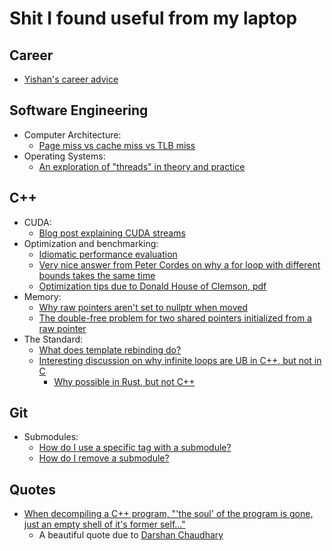 # Shit I found useful from my laptop
## Career
* [Yishan's career advice](http://algeri-wong.com/yishan/the-secret-to-career-success.html)

## Software Engineering
* Computer Architecture:
    - [Page miss vs cache miss vs TLB miss](https://stackoverflow.com/questions/37825859/cache-miss-a-tlb-miss-and-page-fault)
* Operating Systems:
    - [An exploration of "threads" in theory and practice](https://cs.stackexchange.com/a/48415)

## C++
* CUDA:
    - [Blog post explaining CUDA streams](https://leimao.github.io/blog/CUDA-Stream/)
* Optimization and benchmarking:
    - [Idiomatic performance evaluation](https://stackoverflow.com/questions/60291987/idiomatic-way-of-performance-evaluation)
    - [Very nice answer from Peter Cordes on why a for loop with different bounds takes the same time](https://stackoverflow.com/questions/50924929/simple-for-loop-benchmark-takes-the-same-time-with-any-loop-bound/50934895#50934895)
    - [Optimization tips due to Donald House of Clemson, pdf](https://people.cs.clemson.edu/~dhouse/courses/405/papers/optimize.pdf)
* Memory:
    - [Why raw pointers aren't set to nullptr when moved](https://stackoverflow.com/a/9453330)
    - [The double-free problem for two shared pointers initialized from a raw pointer](https://stackoverflow.com/questions/41364700/when-should-we-use-stdenable-shared-from-this)
* The Standard:
    - [What does template rebinding do?](https://stackoverflow.com/a/14148870)
    - [Interesting discussion on why infinite loops are UB in C++, but not in C](https://news.ycombinator.com/item?id=25720760)
        - [Why possible in Rust, but not C++](https://news.ycombinator.com/item?id=25729866)

## Git
* Submodules:
    - [How do I use a specific tag with a submodule?](https://stackoverflow.com/a/18797720)
    - [How do I remove a submodule?](https://stackoverflow.com/a/1260982)

## Quotes
* [When decompiling a C++ program, "'the soul' of the program is gone, just an empty shell of it's former self..."](https://stackoverflow.com/questions/205059/is-there-a-c-decompiler#comment78317622_205115)
    - A beautiful quote due to [Darshan Chaudhary](https://stackoverflow.com/users/5188449/darshan-chaudhary)
